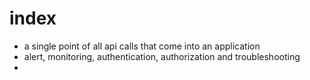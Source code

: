# index

- a single point of all api calls that come into an application
- alert, monitoring, authentication, authorization and troubleshooting
-
